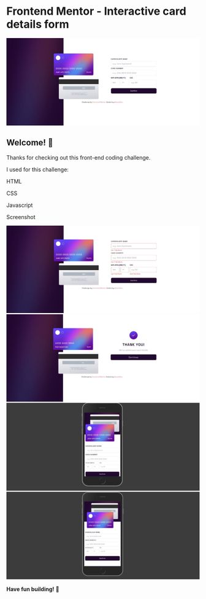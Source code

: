# Frontend Mentor - Interactive card details form

![My design](./design/img-1.jpeg)

## Welcome! 👋

Thanks for checking out this front-end coding challenge.

I used for this challenge:
    
  HTML  

  CSS

  Javascript


Screenshot

![Error](./design/img-2.jpeg)
![](./design/img-3.jpeg)
![](./design/img-4.jpeg)
![](./design/img-5.jpeg)

**Have fun building!** 🚀
